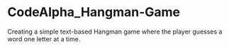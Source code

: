 # CodeAlpha_Hangman-Game
 Creating a simple text-based Hangman game where the player guesses a word one letter at a time.
